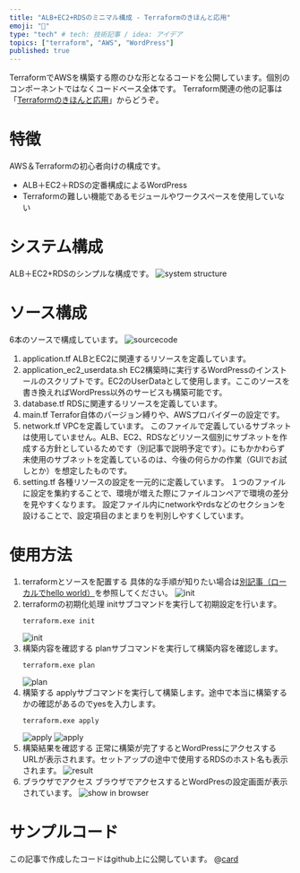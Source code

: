 ```yaml
---
title: "ALB+EC2+RDSのミニマル構成 - Terraformのきほんと応用"
emoji: "🏰"
type: "tech" # tech: 技術記事 / idea: アイデア
topics: ["terraform", "AWS", "WordPress"]
published: true
---
```

TerraformでAWSを構築する際のひな形となるコードを公開しています。個別のコンポーネントではなくコードベース全体です。
Terraform関連の他の記事は「[Terraformのきほんと応用](https://zenn.dev/sway/articles/terraform_index_list)」からどうぞ。

# 特徴
AWS＆Terraformの初心者向けの構成です。
- ALB＋EC2＋RDSの定番構成によるWordPress
- Terraformの難しい機能であるモジュールやワークスペースを使用していない

# システム構成
ALB＋EC2+RDSのシンプルな構成です。
![system structure](/images/terraform_codebase_wordpress_minimal/terraform_codebase_wordpress_minimal_structure_00.jpg)

# ソース構成
6本のソースで構成しています。
![sourcecode](/images/terraform_codebase_wordpress_minimal/terraform_codebase_wordpress_minimal_code_00.jpg)
1. application.tf
   ALBとEC2に関連するリソースを定義しています。
1. application_ec2_userdata.sh
   EC2構築時に実行するWordPressのインストールのスクリプトです。EC2のUserDataとして使用します。ここのソースを書き換えればWordPress以外のサービスも構築可能です。
1. database.tf
   RDSに関連するリソースを定義しています。
1. main.tf
   Terrafor自体のバージョン縛りや、AWSプロバイダーの設定です。
1. network.tf
   VPCを定義しています。
   このファイルで定義しているサブネットは使用していません。ALB、EC2、RDSなどリソース個別にサブネットを作成する方針としているためです（別記事で説明予定です）。にもかかわらず未使用のサブネットを定義しているのは、今後の何らかの作業（GUIでお試しとか）を想定したものです。
1. setting.tf
   各種リソースの設定を一元的に定義しています。
   １つのファイルに設定を集約することで、環境が増えた際にファイルコンペアで環境の差分を見やすくなります。
   設定ファイル内にnetworkやrdsなどのセクションを設けることで、設定項目のまとまりを判別しやすくしています。

# 使用方法
1. terraformとソースを配置する
   具体的な手順が知りたい場合は[別記事（ローカルでhello world）](https://zenn.dev/sway/articles/terraform_biginner_helloworld)を参照してください。
   ![init](/images/terraform_codebase_wordpress_minimal/terraform_codebase_wordpress_minimal_howtouse_00.jpg)
1. terraformの初期化処理
   initサブコマンドを実行して初期設定を行います。
   ```
   terraform.exe init
   ```
   ![init](/images/terraform_codebase_wordpress_minimal/terraform_codebase_wordpress_minimal_howtouse_01.jpg)
1. 構築内容を確認する
   planサブコマンドを実行して構築内容を確認します。
   ```
   terraform.exe plan
   ```
   ![plan](/images/terraform_codebase_wordpress_minimal/terraform_codebase_wordpress_minimal_howtouse_02.jpg)
1. 構築する
   applyサブコマンドを実行して構築します。途中で本当に構築するかの確認があるのでyesを入力します。
   ```
   terraform.exe apply
   ```
   ![apply](/images/terraform_codebase_wordpress_minimal/terraform_codebase_wordpress_minimal_howtouse_03.jpg)
   ![apply](/images/terraform_codebase_wordpress_minimal/terraform_codebase_wordpress_minimal_howtouse_04.jpg)
1. 構築結果を確認する
   正常に構築が完了するとWordPressにアクセスするURLが表示されます。セットアップの途中で使用するRDSのホスト名も表示されます。
   ![result](/images/terraform_codebase_wordpress_minimal/terraform_codebase_wordpress_minimal_howtouse_05.jpg)
1. ブラウザでアクセス
   ブラウザでアクセスするとWordPresの設定画面が表示されています。
   ![show in browser](/images/terraform_codebase_wordpress_minimal/terraform_codebase_wordpress_minimal_howtouse_06.jpg)

# サンプルコード
この記事で作成したコードはgithub上に公開しています。
@[card](https://github.com/sway11466/zenn/tree/main/sample_codes/terraform_codebase_.wordpress_minimal)
